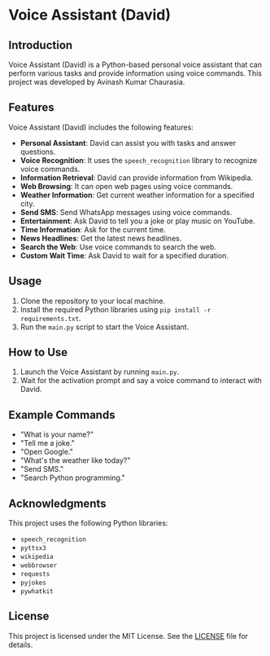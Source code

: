 # Voice Assistant (David)

## Introduction
Voice Assistant (David) is a Python-based personal voice assistant that can perform various tasks and provide information using voice commands. This project was developed by Avinash Kumar Chaurasia.

## Features
Voice Assistant (David) includes the following features:

- **Personal Assistant**: David can assist you with tasks and answer questions.
- **Voice Recognition**: It uses the `speech_recognition` library to recognize voice commands.
- **Information Retrieval**: David can provide information from Wikipedia.
- **Web Browsing**: It can open web pages using voice commands.
- **Weather Information**: Get current weather information for a specified city.
- **Send SMS**: Send WhatsApp messages using voice commands.
- **Entertainment**: Ask David to tell you a joke or play music on YouTube.
- **Time Information**: Ask for the current time.
- **News Headlines**: Get the latest news headlines.
- **Search the Web**: Use voice commands to search the web.
- **Custom Wait Time**: Ask David to wait for a specified duration.

## Usage
1. Clone the repository to your local machine.
2. Install the required Python libraries using `pip install -r requirements.txt`.
3. Run the `main.py` script to start the Voice Assistant.

## How to Use
1. Launch the Voice Assistant by running `main.py`.
2. Wait for the activation prompt and say a voice command to interact with David.

## Example Commands
- "What is your name?"
- "Tell me a joke."
- "Open Google."
- "What's the weather like today?"
- "Send SMS."
- "Search Python programming."

## Acknowledgments
This project uses the following Python libraries:
- `speech_recognition`
- `pyttsx3`
- `wikipedia`
- `webbrowser`
- `requests`
- `pyjokes`
- `pywhatkit`

## License
This project is licensed under the MIT License. See the [LICENSE](LICENSE) file for details.
